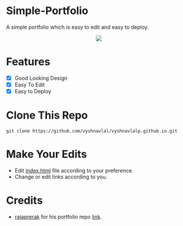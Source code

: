 # Simple-Portfolio
A simple portfolio which is easy to edit and easy to deploy.

<p align="center"><img src="./kt.gif" /></p>

# Features
- [X] Good Looking Design
- [X] Easy To Edit
- [X] Easy to Deploy

# Clone This Repo
`git clone https://github.com/vyshnavlal/vyshnavlalp.github.io.git`

# Make Your Edits
- Edit [index.html](https://github.com/CyberBoyAyush/Simple-Portfolio/tree/master/index.html) file according to your preference.
- Change or edit links according to you.

# Credits
- [rajaprerak](https://github.com/rajaprerak/rajaprerak.github.io.git) for his portfolio repo [link](https://github.com/rajaprerak/rajaprerak.github.io). 